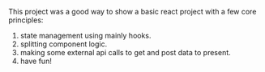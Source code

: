 This project was a good way to show a basic react project with a few core principles:
1. state management using mainly hooks.
2. splitting component logic.
3. making some external api calls to get and post data to present.
4. have fun!
